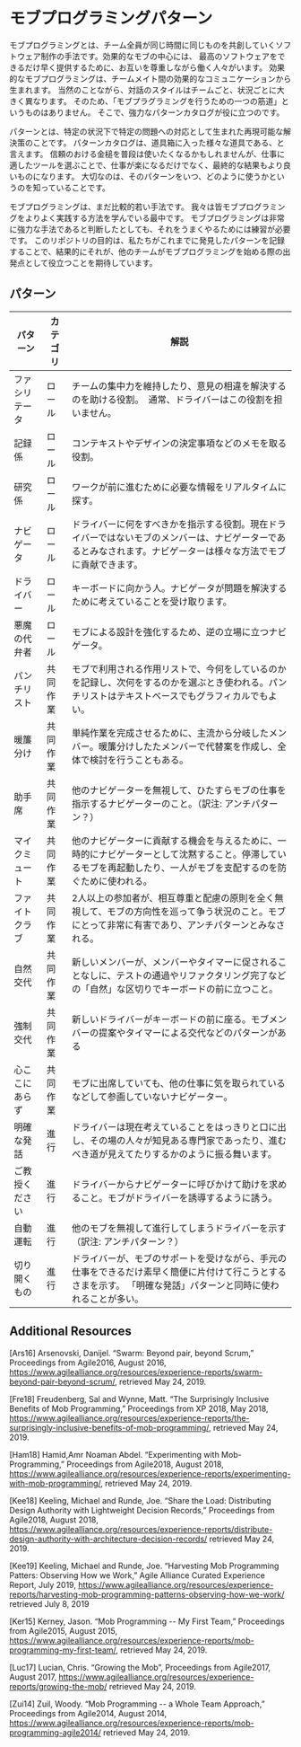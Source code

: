 # モブプログラミングパターン

モブプログラミングとは、チーム全員が同じ時間に同じものを共創していくソフトウェア制作の手法です。効果的なモブの中心には、
最高のソフトウェアをできるだけ早く提供するために、お互いを尊重しながら働く人々がいます。
効果的なモブプログラミングは、チームメイト間の効果的なコミュニケーションから生まれます。 
当然のことながら、対話のスタイルはチームごと、状況ごとに大きく異なります。 そのため、「モブプラグラミングを行うための一つの筋道」というものはありません。 
そこで、強力なパターンカタログが役に立つのです。

パターンとは、特定の状況下で特定の問題への対応として生まれた再現可能な解決策のことです。 パターンカタログは、道具箱に入った様々な道具である、と言えます。
信頼のおける金槌を普段は使いたくなるかもしれませんが、仕事に適したツールを選ぶことで、仕事が楽になるだけでなく、最終的な結果もより良いものになります。 
大切なのは、そのパターンをいつ、どのように使うかというのを知っていることです。

モブプログラミングは、まだ比較的若い手法です。 我々は皆モブプログラミングをよりよく実践する方法を学んでいる最中です。
モブプログラミングは非常に強力な手法であると判断したとしても、それをうまくやるためには練習が必要です。 
このリポジトリの目的は、私たちがこれまでに発見したパターンを記録することで、結果的にそれが、他のチームがモブプログラミングを始める際の出発点として役立つことを期待しています。

## パターン

| パターン                     | カテゴリ      | 解説                                                                                                                                                                                                                              |
|----------------------------|---------------|-----------------------------------------------------------------------------------------------------------------------------------------------------------------------------------------------------------------------------------|
| ファシリテータ                | ロール      | チームの集中力を維持したり、意見の相違を解決するのを助ける役割。  通常、ドライバーはこの役割を担いません。                                                                                             |
| 記録係                  | ロール      | コンテキストやデザインの決定事項などのメモを取る役割。                                                                                                                                            |
| 研究係                 | ロール      | ワークが前に進むために必要な情報をリアルタイムに探す。                                                                                                                                    |
| ナビゲータ                  | ロール      | ドライバーに何をすべきかを指示する役割。現在ドライバーではないモブのメンバーは、ナビゲーターであるとみなされます。ナビゲーターは様々な方法でモブに貢献できます。                                                                     |
| ドライバー                     | ロール      | キーボードに向かう人。ナビゲータが問題を解決するために考えていることを受け取ります。                                                    |
| 悪魔の代弁者           | ロール      | モブによる設計を強化するため、逆の立場に立つナビゲータ。|
| パンチリスト                 | 共同作業 | モブで利用される作用リストで、今何をしているのかを記録し、次何をするのかを選ぶとき使われる。パンチリストはテキストベースでもグラフィカルでもよい。
| 暖簾分け             | 共同作業 |単純作業を完成させるために、主流から分岐したメンバー。暖簾分けしたたメンバーで代替案を作成し、全体で検討を行うこともある。                                                     |
| 助手席             | 共同作業 | 他のナビゲーターを無視して、ひたすらモブの仕事を指示するナビゲーターのこと。（訳注: アンチパターン？）                                                                                                                                              |
| マイクミュート              | 共同作業 | 他のナビゲーターに貢献する機会を与えるために、一時的にナビゲーターとして沈黙すること。停滞しているモブを再起動したり、一人がモブを支配するのを防ぐために使われる。                           |
| ファイトクラブ                 | 共同作業 | 2人以上の参加者が、相互尊重と配慮の原則を全く無視して、モブの方向性を巡って争う状況のこと。モブにとって非常に有害であり、アンチパターンとみなされる。 |
| 自然交代               | 共同作業 | 新しいメンバーが、メンバーやタイマーに促されることなしに、テストの通過やリファクタリング完了などの「自然」な区切りでキーボードの前に立つこと。                                        |
| 強制交代                | 共同作業 | 新しいドライバーがキーボードの前に座る。モブメンバーの提案やタイマーによる交代などのパターンがある               |
| 心ここにあらず | 共同作業 | モブに出席していても、他の仕事に気を取られているなどして参画していないナビゲーター。                                                                                     |
| 明確な発話          | 進行       | ドライバーは現在考えていることをはっきりと口に出し、その場の人々が知見ある専門家であったり、進むべき道が見えてたりするかのように振る舞います。                                                                                                              |
| ご教授ください | 進行       | ドライバーからナビゲーターに呼びかけて助けを求めること。モブがドライバーを誘導するように誘う。                                                                                                          |
| 自動運転 | 進行       | 他のモブを無視して進行してしまうドライバーを示す（訳注: アンチパターン？） |
| 切り開くもの            | 進行       |  ドライバーが、モブのサポートを受けながら、手元の仕事をできるだけ素早く簡便に片付けて行こうとするさまを示す。 「明確な発話」パターンと同時に使われることが多い。


## Additional Resources

[Ars16] Arsenovski, Danijel.  “Swarm: Beyond pair, beyond Scrum,”
Proceedings from Agile2016, August 2016,
https://www.agilealliance.org/resources/experience-reports/swarm-beyond-pair-beyond-scrum/, retrieved May 24, 2019.

[Fre18] Freudenberg, Sal and Wynne, Matt. “The Surprisingly Inclusive Benefits of Mob Programming,”
Proceedings from XP 2018, May 2018,
https://www.agilealliance.org/resources/experience-reports/the-surprisingly-inclusive-benefits-of-mob-programming/, retrieved May 24, 2019.

[Ham18] Hamid,Amr Noaman Abdel. “Experimenting with Mob-Programming,”
Proceedings from Agile2018, August 2018,
https://www.agilealliance.org/resources/experience-reports/experimenting-with-mob-programming/, retrieved May 24, 2019.

[Kee18] Keeling, Michael and Runde, Joe. “Share the Load: Distributing Design Authority with Lightweight Decision Records,” 
Proceedings from Agile2018, August 2018,
https://www.agilealliance.org/resources/experience-reports/distribute-design-authority-with-architecture-decision-records/ retrieved May 24, 2019.

[Kee19] Keeling, Michael and Runde, Joe. “Harvesting Mob Programming Patters: Observing How we Work,”
Agile Alliance Curated Experience Report, July 2019,
https://www.agilealliance.org/resources/experience-reports/harvesting-mob-programming-patterns-observing-how-we-work/ retrieved July 8, 2019

[Ker15] Kerney, Jason. “Mob Programming -- My First Team,”
Proceedings from Agile2015, August 2015,
https://www.agilealliance.org/resources/experience-reports/mob-programming-my-first-team/, retrieved May 24, 2019.

[Luc17] Lucian, Chris. “Growing the Mob”,
Proceedings from Agile2017, August 2017, 
https://www.agilealliance.org/resources/experience-reports/growing-the-mob/ retrieved May 24, 2019.

[Zui14] Zuil, Woody. “Mob Programming -- a Whole Team Approach,”
Proceedings from Agile2014, August 2014,
https://www.agilealliance.org/resources/experience-reports/mob-programming-agile2014/ retrieved May 24, 2019.
